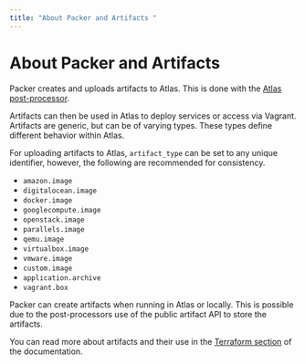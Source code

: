 ```yaml
---
title: "About Packer and Artifacts "
---
```


# About Packer and Artifacts

Packer creates and uploads artifacts to Atlas. This is done
with the [Atlas post-processor](https://packer.io/docs/post-processors/atlas.html).

Artifacts can then be used in Atlas to deploy services or access
via Vagrant. Artifacts are generic, but can be of varying types.
These types define different behavior within Atlas.

For uploading artifacts to Atlas, `artifact_type` can be set to any
unique identifier, however, the following are recommended for consistency.

- `amazon.image`
- `digitalocean.image`
- `docker.image`
- `googlecompute.image`
- `openstack.image`
- `parallels.image`
- `qemu.image`
- `virtualbox.image`
- `vmware.image`
- `custom.image`
- `application.archive`
- `vagrant.box`

Packer can create artifacts when running in Atlas or locally.
This is possible due to the post-processors use of the public
artifact API to store the artifacts.

You can read more about artifacts and their use in the [Terraform section](/help/terraform/features)
of the documentation.
